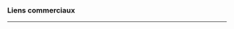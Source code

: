 ### Liens commerciaux
<hr>
<div align="center">
<script async src="//pagead2.googlesyndication.com/pagead/js/adsbygoogle.js"></script>
<!-- GES -->
<ins class="adsbygoogle"
     style="display:block"
     data-ad-client="ca-pub-4877281336482040"
     data-ad-slot="5033030617"
     data-ad-format="auto"></ins>
<script>
(adsbygoogle = window.adsbygoogle || []).push({});
</script>
</div>
